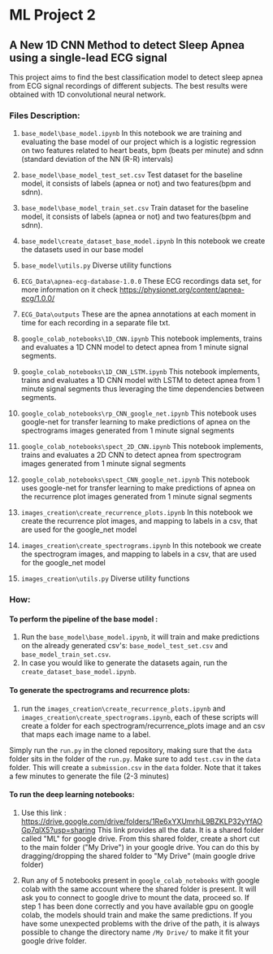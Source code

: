 # ML Project 2

## A New 1D CNN Method to detect Sleep Apnea using a single-lead ECG signal
This project aims to find the best classification model to detect sleep apnea from ECG signal recordings of different subjects. The best results were obtained with 1D convolutional neural network.

### Files Description:
1. ```base_model\base_model.ipynb``` In this notebook we are training and evaluating the base model of our project which is a logistic regression on two features related to heart beats, bpm (beats per minute) and sdnn (standard deviation of the NN (R-R) intervals)
2. ```base_model\base_model_test_set.csv``` Test dataset for the baseline model, it consists of labels (apnea or not) and two features(bpm and sdnn).
3. ```base_model\base_model_train_set.csv``` Train dataset for the baseline model, it consists of labels (apnea or not) and two features(bpm and sdnn).
4. ```base_model\create_dataset_base_model.ipynb``` In this notebook we create the datasets used in our base model
5. ```base_model\utils.py``` Diverse utility functions
6. ```ECG_Data\apnea-ecg-database-1.0.0``` These ECG recordings data set, for more information on it check https://physionet.org/content/apnea-ecg/1.0.0/
7. ```ECG_Data\outputs``` These are the apnea annotations at each moment in time for each recording in a separate file txt.
8. ```google_colab_notebooks\1D_CNN.ipynb``` This notebook implements, trains and evaluates a 1D CNN model to detect apnea from 1 minute signal segments.
9. ```google_colab_notebooks\1D_CNN_LSTM.ipynb``` This notebook implements, trains and evaluates a 1D CNN model with LSTM to detect apnea from 1 minute signal segments thus leveraging the time dependencies between segments.

10. ```google_colab_notebooks\rp_CNN_google_net.ipynb``` This notebook uses google-net for transfer learning to make predictions of apnea on the spectrograms images generated from 1 minute signal segments
11. ```google_colab_notebooks\spect_2D_CNN.ipynb``` This notebook implements, trains and evaluates a 2D CNN to detect apnea from spectrogram images generated from 1 minute signal segments
12. ```google_colab_notebooks\spect_CNN_google_net.ipynb``` This notebook uses google-net for transfer learning to make predictions of apnea on the recurrence plot images generated from 1 minute signal segments

13. ```images_creation\create_recurrence_plots.ipynb``` In this notebook we create the recurrence plot images, and mapping to labels in a csv, that are used for the google_net model
14. ```images_creation\create_spectrograms.ipynb``` In this notebook we create the spectrogram images, and mapping to labels in a csv, that are used for the google_net model

15. ```images_creation\utils.py``` Diverse utility functions



### How: 

#### To perform the pipeline of the base model :
1. Run the ```base_model\base_model.ipynb```, it will train and make predictions on the already generated csv's: ```base_model_test_set.csv``` and ```base_model_train_set.csv```.           
2. In case you would like to generate the datasets again, run the ```create_dataset_base_model.ipynb```.


#### To generate the spectrograms and recurrence plots:

1. run the ```images_creation\create_recurrence_plots.ipynb``` and ```images_creation\create_spectrograms.ipynb```, each of these scripts will create a folder for each spectrogram/recurrence_plots image and an csv that maps each image name to a label.


Simply run the ```run.py``` in the cloned repository, making sure that the ```data``` folder sits in the folder of the ```run.py```. Make sure to add ```test.csv``` in the ```data``` folder. This will create a ```submission.csv``` in the ```data``` folder.
Note that it takes a few minutes to generate the file (2-3 minutes)


#### To run the deep learning notebooks:

1. Use this link : https://drive.google.com/drive/folders/1Re6xYXUmrhiL9BZKLP32yYfAOGp7qlX5?usp=sharing
This link provides all the data. It is a shared folder called "ML" for google drive. From this shared folder, create a short cut to the main folder ("My Drive") in your google drive. You can do this by dragging/dropping the shared folder to "My Drive" (main google drive folder)

2. Run any of 5 notebooks present in ```google_colab_notebooks``` with google colab with the same account where the shared folder is present. It will ask you to connect to google drive to mount the data, proceed so. If step 1 has been done correctly and you have available gpu on google colab, the models should train and make the same predictions. If you have some unexpected problems with the drive of the path, it is always possible to change the directory name ```/My Drive/``` to make it fit your google drive folder. 
